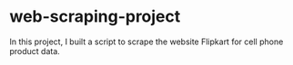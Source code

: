 # web-scraping-project
In this project, I built a script to scrape the website Flipkart for cell phone product data.
